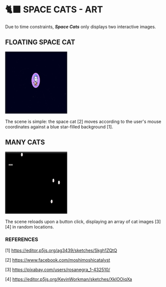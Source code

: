 # 🐈‍⬛ SPACE CATS - ART

Due to time constraints, _**Space Cats**_ only displays two interactive images.

## FLOATING SPACE CAT

<img src="images/floating_space_cat.png" width="200" height="200">

The scene is simple: the space cat [2] moves according to the user's mouse coordinates against a blue star-filled background [1].

## MANY CATS

<img src="images/many_cats.png" width="200" height="200">

The scene reloads upon a button click, displaying an array of cat images [3][4] in random locations.

### REFERENCES

[1] https://editor.p5js.org/ag3439/sketches/Skgh1ZQtQ

[2] https://www.facebook.com/moshimoshicatalyst

[3] https://pixabay.com/users/rosanegra_1-432510/

[4] https://editor.p5js.org/KevinWorkman/sketches/XklOOiqXa
